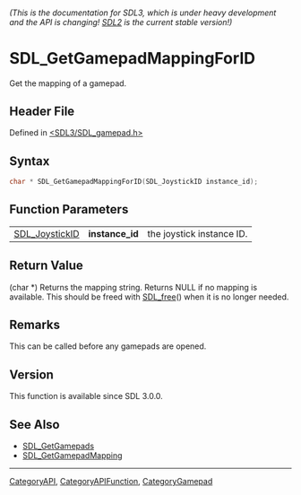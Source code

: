 ###### (This is the documentation for SDL3, which is under heavy development and the API is changing! [SDL2](https://wiki.libsdl.org/SDL2/) is the current stable version!)
# SDL_GetGamepadMappingForID

Get the mapping of a gamepad.

## Header File

Defined in [<SDL3/SDL_gamepad.h>](https://github.com/libsdl-org/SDL/blob/main/include/SDL3/SDL_gamepad.h)

## Syntax

```c
char * SDL_GetGamepadMappingForID(SDL_JoystickID instance_id);
```

## Function Parameters

|                                  |                 |                           |
| -------------------------------- | --------------- | ------------------------- |
| [SDL_JoystickID](SDL_JoystickID) | **instance_id** | the joystick instance ID. |

## Return Value

(char *) Returns the mapping string. Returns NULL if no mapping is
available. This should be freed with [SDL_free](SDL_free)() when it is no
longer needed.

## Remarks

This can be called before any gamepads are opened.

## Version

This function is available since SDL 3.0.0.

## See Also

- [SDL_GetGamepads](SDL_GetGamepads)
- [SDL_GetGamepadMapping](SDL_GetGamepadMapping)

----
[CategoryAPI](CategoryAPI), [CategoryAPIFunction](CategoryAPIFunction), [CategoryGamepad](CategoryGamepad)

